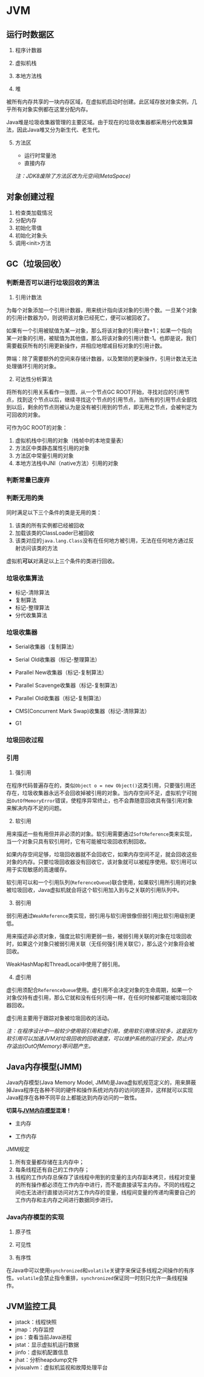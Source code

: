 # JVM

## 运行时数据区

1. 程序计数器

2. 虚拟机栈

3. 本地方法栈

4. 堆

被所有内存共享的一块内存区域，在虚拟机启动时创建。此区域存放对象实例，几乎所有对象实例都在这里分配内存。

Java堆是垃圾收集器管理的主要区域。由于现在的垃圾收集器都采用分代收集算法，因此Java堆又分为新生代、老生代。

5. 方法区

   - 运行时常量池
   - 直接内存



   *注：JDK8废除了方法区改为元空间(MetaSpace)*

## 对象创建过程

1. 检查类加载情况
2. 分配内存
3. 初始化零值
4. 初始化对象头
5. 调用\<init\>方法

## GC（垃圾回收）

### 判断是否可以进行垃圾回收的算法

1. 引用计数法

为每个对象添加一个引用计数器，用来统计指向该对象的引用个数。一旦某个对象的引用计数器为0，则说明该对象已经死亡，便可以被回收了。

如果有一个引用被赋值为某一对象，那么将该对象的引用计数+1；如果一个指向某一对象的引用，被赋值为其他值，那么将该对象的引用计数-1。也即是说，我们需要截获所有的引用更新操作，并相应地增减目标对象的引用计数。

弊端：除了需要额外的空间来存储计数器，以及繁琐的更新操作，引用计数法无法处理循环引用的对象。

2. 可达性分析算法

将所有的引用关系看作一张图，从一个节点GC ROOT开始，寻找对应的引用节点，找到这个节点以后，继续寻找这个节点的引用节点，当所有的引用节点全部找到以后，剩余的节点则被认为是没有被引用到的节点，即无用之节点，会被判定为可回收的对象。

可作为GC ROOT的对象：

1. 虚拟机栈中引用的对象（栈帧中的本地变量表）
2. 方法区中类静态属性引用的对象
3. 方法区中常量引用的对象
4. 本地方法栈中JNI（native方法）引用的对象

### 判断常量已废弃



### 判断无用的类

同时满足以下三个条件的类是无用的类：

1. 该类的所有实例都已经被回收
2. 加载该类的ClassLoader已被回收
3. 该类对应的`java.lang.Class`没有在任何地方被引用，无法在任何地方通过反射访问该类的方法

虚拟机**可以**对满足以上三个条件的类进行回收。

### 垃圾收集算法

- 标记-清除算法
- 复制算法
- 标记-整理算法
- 分代收集算法


### 垃圾收集器

- Serial收集器（复制算法）

- Serial Old收集器（标记-整理算法）

- Parallel New收集器（标记-复制算法）

- Parallel Scavenge收集器（标记-复制算法）

- Parallel Old收集器（标记-复制算法）

- CMS(Concurrent Mark Swap)收集器（标记-清除算法）

- G1

### 垃圾回收过程

### 引用

1. 强引用

在程序代码普遍存在的，类似`Object o = new Object()`这类引用，只要强引用还存在，垃圾收集器永远不会回收掉被引用的对象。当内存空间不足，虚拟机宁可抛出`OutOfMemoryError`错误，使程序异常终止，也不会靠随意回收具有强引用对象来解决内存不足的问题。

2. 软引用

用来描述一些有用但并非必须的对象。软引用需要通过`SoftReference`类来实现，当一个对象只具有软引用时，它有可能被垃圾回收机制回收。

如果内存空间足够，垃圾回收器就不会回收它，如果内存空间不足，就会回收这些对象的内存。只要垃圾回收器没有回收它，该对象就可以被程序使用。软引用可以用于实现敏感的高速缓存。

软引用可以和一个引用队列(`ReferenceQueue`)联合使用，如果软引用所引用的对象被垃圾回收，Java虚拟机就会将这个软引用加入到与之关联的引用队列中。

3. 弱引用

弱引用通过`WeakReference`类实现，弱引用与软引用很像但弱引用比软引用级别更低。

用来描述非必须对象，强度比软引用更弱一些，被弱引用关联的对象在垃圾回收时，如果这个对象只被弱引用关联（无任何强引用关联它），那么这个对象将会被回收。

WeakHashMap和ThreadLocal中使用了弱引用。

4. 虚引用

虚引用须配合`ReferenceQueue`使用。虚引用不会决定对象的生命周期，如果一个对象仅持有虚引用，那么它就和没有任何引用一样，在任何时候都可能被垃圾回收器回收。

虚引用主要用于跟踪对象被垃圾回收的活动。

_注：在程序设计中一般较少使用弱引用和虚引用，使用软引用情况较多，这是因为软引用可以加速JVM对垃圾回收的回收速度，可以维护系统的运行安全，防止内存溢出(OutOfMemory)等问题产生。_

## Java内存模型(JMM)

Java内存模型(Java Memory Model, JMM)是Java虚拟机规范定义的，用来屏蔽掉Java程序在各种不同的硬件和操作系统对内存的访问的差异，这样就可以实现Java程序在各种不同平台上都能达到内存访问的一致性。

**切莫与[JVM内存模型](#运行时数据区)混淆！**

- 主内存

- 工作内存

JMM规定

1. 所有变量都存储在主内存中；
2. 每条线程还有自己的工作内存；
3. 线程的工作内存总保存了该线程中用到的变量的主内存副本拷贝，线程对变量的所有操作都必须在工作内存中进行，而不能直接读写主内存。不同的线程之间也无法进行直接访问对方工作内存的变量，线程间变量的传递均需要自己的工作内存和主内存之间进行数据同步进行。

### Java内存模型的实现

1. 原子性

2. 可见性



3. 有序性

在Java中可以使用`synchronized`和`volatile`关键字来保证多线程之间操作的有序性。`volatile`会禁止指令重排，`synchronized`保证同一时刻只允许一条线程操作。

## JVM监控工具

- jstack：线程快照
- jmap：内存监控
- jps：查看当前Java进程
- jstat：显示虚拟机运行数据
- jinfo：虚拟机配置信息
- jhat：分析heapdump文件
- jvisualvm：虚拟机监视和故障处理平台